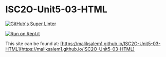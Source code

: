 # ISC2O-Unit5-03-HTML

[![GitHub's Super Linter](https://github.com/maliksalem1/ISC2O-Unit5-03-HTML/workflows/GitHub's%20Super%20Linter/badge.svg)](https://github.com/maliksalem1/ISC2O-Unit5-03-HTML/actions)

[![Run on Repl.it](https://repl.it/badge/github/maliksalem1/ISC2O-Unit5-03-HTML)](https://repl.it/github/maliksalem1/ISC2O-Unit5-03-HTML)

This site can be found at: [https://maliksalem1.github.io/ISC2O-Unit5-03-HTML](https://maliksalem1.github.io/ISC2O-Unit5-03-HTML)
